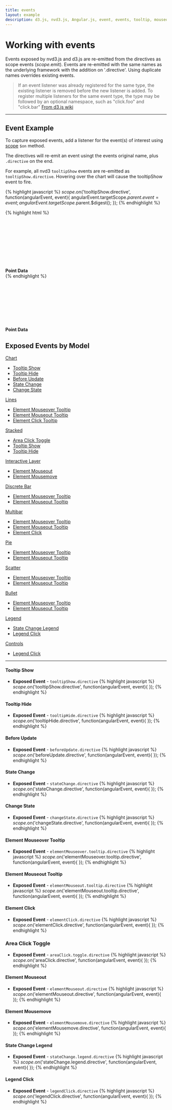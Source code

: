```yaml
---
title: events
layout: example
description: d3.js, nvd3.js, Angular.js, event, events, tooltip, mouseover, mouseout, mousemove,
---
```


<script>
    var app = angular.module("nvd3TestApp", ['nvd3ChartDirectives']);

    function ExampleCtrl($scope){

        $scope.exampleData = [
            {
                "key" : "Quantity" ,
                "bar": true,
                "values" : [ [ 1136005200000 , 1271000.0] , [ 1138683600000 , 1271000.0] , [ 1141102800000 , 1271000.0] , [ 1143781200000 , 0] , [ 1146369600000 , 0] , [ 1149048000000 , 0] , [ 1151640000000 , 0] , [ 1154318400000 , 0] , [ 1156996800000 , 0] , [ 1159588800000 , 3899486.0] , [ 1162270800000 , 3899486.0] , [ 1164862800000 , 3899486.0] , [ 1167541200000 , 3564700.0] , [ 1170219600000 , 3564700.0] , [ 1172638800000 , 3564700.0] , [ 1175313600000 , 2648493.0] , [ 1177905600000 , 2648493.0] , [ 1180584000000 , 2648493.0] , [ 1183176000000 , 2522993.0] , [ 1185854400000 , 2522993.0] , [ 1188532800000 , 2522993.0] , [ 1191124800000 , 2906501.0] , [ 1193803200000 , 2906501.0] , [ 1196398800000 , 2906501.0] , [ 1199077200000 , 2206761.0] , [ 1201755600000 , 2206761.0] , [ 1204261200000 , 2206761.0] , [ 1206936000000 , 2287726.0] , [ 1209528000000 , 2287726.0] , [ 1212206400000 , 2287726.0] , [ 1214798400000 , 2732646.0] , [ 1217476800000 , 2732646.0] , [ 1220155200000 , 2732646.0] , [ 1222747200000 , 2599196.0] , [ 1225425600000 , 2599196.0] , [ 1228021200000 , 2599196.0] , [ 1230699600000 , 1924387.0] , [ 1233378000000 , 1924387.0] , [ 1235797200000 , 1924387.0] , [ 1238472000000 , 1756311.0] , [ 1241064000000 , 1756311.0] , [ 1243742400000 , 1756311.0] , [ 1246334400000 , 1743470.0] , [ 1249012800000 , 1743470.0] , [ 1251691200000 , 1743470.0] , [ 1254283200000 , 1519010.0] , [ 1256961600000 , 1519010.0] , [ 1259557200000 , 1519010.0] , [ 1262235600000 , 1591444.0] , [ 1264914000000 , 1591444.0] , [ 1267333200000 , 1591444.0] , [ 1270008000000 , 1543784.0] , [ 1272600000000 , 1543784.0] , [ 1275278400000 , 1543784.0] , [ 1277870400000 , 1309915.0] , [ 1280548800000 , 1309915.0] , [ 1283227200000 , 1309915.0] , [ 1285819200000 , 1331875.0] , [ 1288497600000 , 1331875.0] , [ 1291093200000 , 1331875.0] , [ 1293771600000 , 1331875.0] , [ 1296450000000 , 1154695.0] , [ 1298869200000 , 1154695.0] , [ 1301544000000 , 1194025.0] , [ 1304136000000 , 1194025.0] , [ 1306814400000 , 1194025.0] , [ 1309406400000 , 1194025.0] , [ 1312084800000 , 1194025.0] , [ 1314763200000 , 1244525.0] , [ 1317355200000 , 475000.0] , [ 1320033600000 , 475000.0] , [ 1322629200000 , 475000.0] , [ 1325307600000 , 690033.0] , [ 1327986000000 , 690033.0] , [ 1330491600000 , 690033.0] , [ 1333166400000 , 514733.0] , [ 1335758400000 , 514733.0]]
            },
            {
                "key" : "Price" ,
                "values" : [ [ 1136005200000 , 71.89] , [ 1138683600000 , 75.51] , [ 1141102800000 , 68.49] , [ 1143781200000 , 62.72] , [ 1146369600000 , 70.39] , [ 1149048000000 , 59.77] , [ 1151640000000 , 57.27] , [ 1154318400000 , 67.96] , [ 1156996800000 , 67.85] , [ 1159588800000 , 76.98] , [ 1162270800000 , 81.08] , [ 1164862800000 , 91.66] , [ 1167541200000 , 84.84] , [ 1170219600000 , 85.73] , [ 1172638800000 , 84.61] , [ 1175313600000 , 92.91] , [ 1177905600000 , 99.8] , [ 1180584000000 , 121.191] , [ 1183176000000 , 122.04] , [ 1185854400000 , 131.76] , [ 1188532800000 , 138.48] , [ 1191124800000 , 153.47] , [ 1193803200000 , 189.95] , [ 1196398800000 , 182.22] , [ 1199077200000 , 198.08] , [ 1201755600000 , 135.36] , [ 1204261200000 , 125.02] , [ 1206936000000 , 143.5] , [ 1209528000000 , 173.95] , [ 1212206400000 , 188.75] , [ 1214798400000 , 167.44] , [ 1217476800000 , 158.95] , [ 1220155200000 , 169.53] , [ 1222747200000 , 113.66] , [ 1225425600000 , 107.59] , [ 1228021200000 , 92.67] , [ 1230699600000 , 85.35] , [ 1233378000000 , 90.13] , [ 1235797200000 , 89.31] , [ 1238472000000 , 105.12] , [ 1241064000000 , 125.83] , [ 1243742400000 , 135.81] , [ 1246334400000 , 142.43] , [ 1249012800000 , 163.39] , [ 1251691200000 , 168.21] , [ 1254283200000 , 185.35] , [ 1256961600000 , 188.5] , [ 1259557200000 , 199.91] , [ 1262235600000 , 210.732] , [ 1264914000000 , 192.063] , [ 1267333200000 , 204.62] , [ 1270008000000 , 235.0] , [ 1272600000000 , 261.09] , [ 1275278400000 , 256.88] , [ 1277870400000 , 251.53] , [ 1280548800000 , 257.25] , [ 1283227200000 , 243.1] , [ 1285819200000 , 283.75] , [ 1288497600000 , 300.98] , [ 1291093200000 , 311.15] , [ 1293771600000 , 322.56] , [ 1296450000000 , 339.32] , [ 1298869200000 , 353.21] , [ 1301544000000 , 348.5075] , [ 1304136000000 , 350.13] , [ 1306814400000 , 347.83] , [ 1309406400000 , 335.67] , [ 1312084800000 , 390.48] , [ 1314763200000 , 384.83] , [ 1317355200000 , 381.32] , [ 1320033600000 , 404.78] , [ 1322629200000 , 382.2] , [ 1325307600000 , 405.0] , [ 1327986000000 , 456.48] , [ 1330491600000 , 542.44] , [ 1333166400000 , 599.55] , [ 1335758400000 , 583.98] ]
            }
        ];

        $scope.event = {point:[]};

        $scope.$on('tooltipShow.directive', function(angularEvent, event){
            angularEvent.targetScope.$parent.event = event;
            angularEvent.targetScope.$parent.$digest();
        });

    }
</script>

Working with events
=========================


Events exposed by nvd3.js and d3.js are re-emitted from the directives as scope events ($scope.$emit).  Events are re-emitted with the same names as the underlying framework with the addition on '.directive'.  Using duplicate names overrides existing events.

> If an event listener was already registered for the same type, the existing listener is removed before the new listener is added. To register multiple listeners for the same event type, the type may be followed by an optional namespace, such as "click.foo" and "click.bar"
> [From d3.js wiki](https://github.com/mbostock/d3/wiki/Internals#events)

---

## Event Example

To capture exposed events, add a listener for the event(s) of interest using [scope](http://docs.angularjs.org/api/ng.$rootScope.Scope) `$on` method.

The directives will re-emit an event usingt the events original name, plus `.directive` on the end.

For example, all nvd3 `tooltipShow` events are re-emitted as `tooltipShow.directive`.  Hovering over the chart will cause the tooltipShow event to fire.

{% highlight javascript %}
$scope.$on('tooltipShow.directive', function(angularEvent, event){
    angularEvent.targetScope.$parent.event = event;
    angularEvent.targetScope.$parent.$digest();
});
{% endhighlight %}


{% highlight html %}
<div ng-controller="ExampleCtrl">
	<nvd3-line-chart
    	data="exampleData"
        id="exampleId"
        interactive="true"
        showXAxis="true"
        showYAxis="true">
        	<svg></svg>
    </nvd3-line-chart>
    <div><b>Point Data</b>
        <div ng-repeat="point in event.point">
            <div ng-bind="point"></div>
        </div>
    </div>
</div>
{% endhighlight %}

<div ng-controller="ExampleCtrl">
	<nvd3-line-chart
    	data="exampleData"
        id="exampleId"
        interactive="true"
        showXAxis="true"
        showYAxis="true">
        <svg></svg>
    </nvd3-line-chart>
    <div><b>Point Data</b>
        <div ng-repeat="point in event.point">
            <div ng-bind="point"></div>
        </div>
    </div>
</div>

## Exposed Events by Model

[Chart]()

* [Tooltip Show](#Tooltip-Show)
* [Tooltip Hide](#Tooltip-Hide)
* [Before Update](#Before-Update)
* [State Change](#State-Change)
* [Change State](#Change-State)

[Lines]()
* [Element Mouseover Tooltip](#Element-Mouseover-Tooltip)
* [Element Mouseout Tooltip](#Element-Mouseout-Tooltip)
* [Element Click Tooltip](#Element-Click-Tooltip)

[Stacked](#Stacked)
* [Area Click Toggle](#Area-Click-Toggle)
* [Tooltip Show](#Tooltip-Show)
* [Tooltip Hide](#Tooltip-Hide)

[Interactive Layer](#Interactive-Layer)
* [Element Mouseout](#Element-Mouseout)
* [Element Mousemove](#Element-Mousemove)

[Discrete Bar](#Discrete-Bar)
* [Element Mouseover Tooltip](#Element-Mouseover-Tooltip)
* [Element Mouseout Tooltip](#Element-Mouseout-Tooltip)

[Multibar](#Multibar)
* [Element Mouseover Tooltip](#Element-Mouseover-Tooltip)
* [Element Mouseout Tooltip](#Element-Mouseout-Tooltip)
* [Element Click](#Element-Click)

[Pie](#Pie)
* [Element Mouseover Tooltip](#Element-Mouseover-Tooltip)
* [Element Mouseout Tooltip](#Element-Mouseout-Tooltip)

[Scatter](#Scatter)
* [Element Mouseover Tooltip](#Element-Mouseover-Tooltip)
* [Element Mouseout Tooltip](#Element-Mouseout-Tooltip)

[Bullet](#Bullet)
* [Element Mouseover Tooltip](#Element-Mouseover-Tooltip)
* [Element Mouseout Tooltip](#Element-Mouseout-Tooltip)

[Legend](#Legend)
* [State Change Legend](#State-Change-Legend)
* [Legend Click](#Legend-Click)

[Controls](#Controls)
* [Legend Click](#Legend-Click)

---

#### <a id="Tooltip-Show"></a>Tooltip Show
* **Exposed Event** - `tooltipShow.directive`
{% highlight javascript %}
$scope.$on('tooltipShow.directive', function(angularEvent, event){
});
{% endhighlight %}

#### <a id="Tooltip-Hide"></a>Tooltip Hide
* **Exposed Event** - `tooltipHide.directive`
{% highlight javascript %}
$scope.$on('tooltipHide.directive', function(angularEvent, event){
});
{% endhighlight %}

#### <a id="Before-Update"></a>Before Update
* **Exposed Event** - `beforeUpdate.directive`
{% highlight javascript %}
$scope.$on('beforeUpdate.directive', function(angularEvent, event){
});
{% endhighlight %}

#### <a id="State-Change"></a>State Change
* **Exposed Event** - `stateChange.directive`
{% highlight javascript %}
$scope.$on('stateChange.directive', function(angularEvent, event){
});
{% endhighlight %}

#### <a id="Change-State"></a>Change State
* **Exposed Event** - `changeState.directive`
{% highlight javascript %}
$scope.$on('changeState.directive', function(angularEvent, event){
});
{% endhighlight %}

#### <a id="Element-Mouseover-Tooltip"></a>Element Mouseover Tooltip
* **Exposed Event** - `elementMouseover.tooltip.directive`
{% highlight javascript %}
$scope.$on('elementMouseover.tooltip.directive', function(angularEvent, event){
});
{% endhighlight %}

#### <a id="Element-Mouseout-Tooltip"></a>Element Mouseout Tooltip
* **Exposed Event** - `elementMouseout.tooltip.directive`
{% highlight javascript %}
$scope.$on('elementMouseout.tooltip.directive', function(angularEvent, event){
});
{% endhighlight %}

#### <a id="Element-Click"></a>Element Click
* **Exposed Event** - `elementClick.directive`
{% highlight javascript %}
$scope.$on('elementClick.directive', function(angularEvent, event){
});
{% endhighlight %}

### <a id="Area-Click-Toggle"></a>Area Click Toggle
* **Exposed Event** - `areaClick.toggle.directive`
{% highlight javascript %}
$scope.$on('areaClick.directive', function(angularEvent, event){
});
{% endhighlight %}

#### <a id="Element-Mouseout"></a>Element Mouseout
* **Exposed Event** - `elementMouseout.directive`
{% highlight javascript %}
$scope.$on('elementMouseout.directive', function(angularEvent, event){
});
{% endhighlight %}

#### <a id="Element-Mousemove"></a>Element Mousemove
* **Exposed Event** - `elementMousemove.directive`
{% highlight javascript %}
$scope.$on('elementMousemove.directive', function(angularEvent, event){
});
{% endhighlight %}

#### <a id="State-Change-Legend"></a>State Change Legend
* **Exposed Event** - `stateChange.legend.directive`
{% highlight javascript %}
$scope.$on('stateChange.legend.directive', function(angularEvent, event){
});
{% endhighlight %}

#### <a id="Legend-Click"></a>Legend Click
* **Exposed Event** - `legendClick.directive`
{% highlight javascript %}
$scope.$on('legendClick.directive', function(angularEvent, event){
});
{% endhighlight %}



